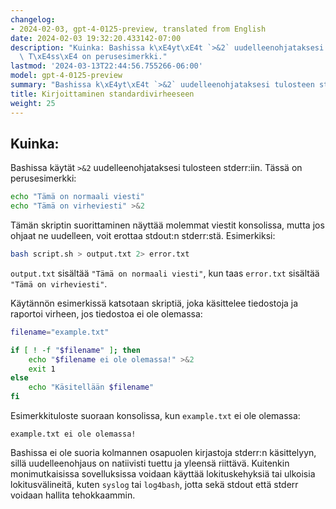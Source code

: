 ```yaml
---
changelog:
- 2024-02-03, gpt-4-0125-preview, translated from English
date: 2024-02-03 19:32:20.433142-07:00
description: "Kuinka: Bashissa k\xE4yt\xE4t `>&2` uudelleenohjataksesi tulosteen stderr:iin.\
  \ T\xE4ss\xE4 on perusesimerkki."
lastmod: '2024-03-13T22:44:56.755266-06:00'
model: gpt-4-0125-preview
summary: "Bashissa k\xE4yt\xE4t `>&2` uudelleenohjataksesi tulosteen stderr:iin."
title: Kirjoittaminen standardivirheeseen
weight: 25
---
```


## Kuinka:
Bashissa käytät `>&2` uudelleenohjataksesi tulosteen stderr:iin. Tässä on perusesimerkki:

```bash
echo "Tämä on normaali viesti"
echo "Tämä on virheviesti" >&2
```

Tämän skriptin suorittaminen näyttää molemmat viestit konsolissa, mutta jos ohjaat ne uudelleen, voit erottaa stdout:n stderr:stä. Esimerkiksi:

```bash
bash script.sh > output.txt 2> error.txt
```

`output.txt` sisältää `"Tämä on normaali viesti"`, kun taas `error.txt` sisältää `"Tämä on virheviesti"`.

Käytännön esimerkissä katsotaan skriptiä, joka käsittelee tiedostoja ja raportoi virheen, jos tiedostoa ei ole olemassa:

```bash
filename="example.txt"

if [ ! -f "$filename" ]; then
    echo "$filename ei ole olemassa!" >&2
    exit 1
else
    echo "Käsitellään $filename"
fi
```

Esimerkkituloste suoraan konsolissa, kun `example.txt` ei ole olemassa:

```
example.txt ei ole olemassa!
```

Bashissa ei ole suoria kolmannen osapuolen kirjastoja stderr:n käsittelyyn, sillä uudelleenohjaus on natiivisti tuettu ja yleensä riittävä. Kuitenkin monimutkaisissa sovelluksissa voidaan käyttää lokituskehyksiä tai ulkoisia lokitusvälineitä, kuten `syslog` tai `log4bash`, jotta sekä stdout että stderr voidaan hallita tehokkaammin.
